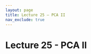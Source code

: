 ```yaml
---
layout: page
title: Lecture 25 – PCA II
nav_exclude: true
---
```


# Lecture 25 - PCA II

<!-- Presented by Joseph E. Gonzalez

Content by many dedicated Data 100 instructors at UC Berkeley. See our [Acknowledgments](../../acks) page.

- [slides](https://docs.google.com/presentation/d/1ygMVIYo_2rgyC0VwTpuMX2als-Qbw4PLTSVNG4lfTGY/edit?usp=sharing){:target="_blank"}
- [code](https://datahub.berkeley.edu/hub/user-redirect/git-pull?repo=https%3A%2F%2Fgithub.com%2FDS-100%2Fsp25-student&urlpath=lab%2Ftree%2Fsp25-student%2Flecture%2Flec25%2Flec25.ipynb&branch=main){:target="_blank"}
- [code HTML](../../resources/assets/lectures/lec25/lec25.html)
- [recording](https://youtu.be/p1WSmEnzGkQ) -->
